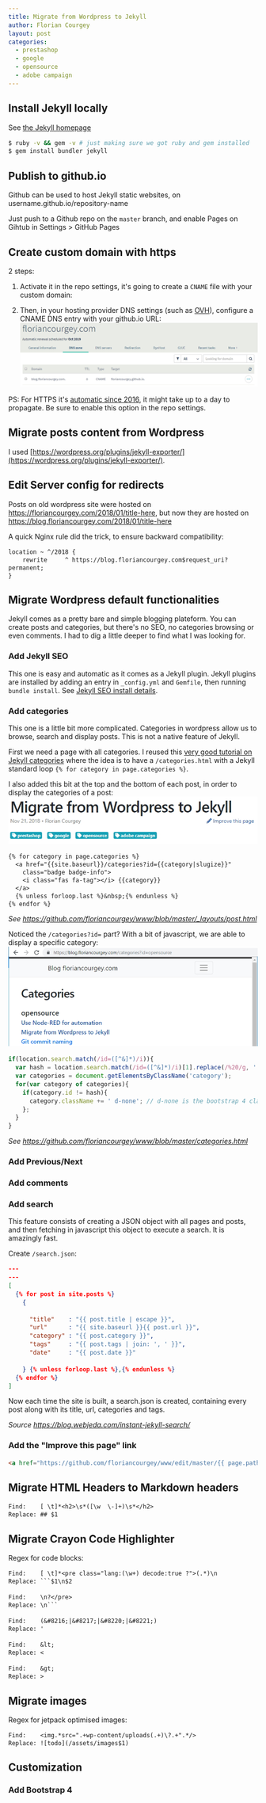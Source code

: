 ```yaml
---
title: Migrate from Wordpress to Jekyll
author: Florian Courgey
layout: post
categories:
  - prestashop
  - google
  - opensource
  - adobe campaign
---
```

## Install Jekyll locally
See [the Jekyll homepage](https://jekyllrb.com/)
```bash
$ ruby -v && gem -v # just making sure we got ruby and gem installed
$ gem install bundler jekyll
```
## Publish to github.io
Github can be used to host Jekyll static websites, on username.github.io/repository-name

Just push to a Github repo on the `master` branch, and enable Pages on Gihtub in Settings > GitHub Pages
## Create custom domain with https
2 steps:
1. Activate it in the repo settings, it's going to create a `CNAME` file with your custom domain:

2. Then, in your hosting provider DNS settings (such as [OVH](https://www.ovh.co.uk/domains/)), configure a CNAME DNS entry with your github.io URL:
![todo](/assets/images/2018/11/ovh-dns-blog-floriancourgey-com.jpg)

PS: For HTTPS it's [automatic since 2016](https://help.github.com/articles/securing-your-github-pages-site-with-https/), it might take up to a day to propagate. Be sure to enable this option in the repo settings.

## Migrate posts content from Wordpress
I used [https://wordpress.org/plugins/jekyll-exporter/](https://wordpress.org/plugins/jekyll-exporter/).

## Edit Server config for redirects
Posts on old wordpress site were hosted on https://floriancourgey.com/2018/01/title-here, but now they are hosted on https://blog.floriancourgey.com/2018/01/title-here

A quick Nginx rule did the trick, to ensure backward compatibility:
```nginx
location ~ ^/2018 {
	rewrite     ^ https://blog.floriancourgey.com$request_uri? permanent;
}
```

## Migrate Wordpress default functionalities
Jekyll comes as a pretty bare and simple blogging plateform. You can create posts and categories, but there's no SEO, no categories browsing or even comments. I had to dig a little deeper to find what I was looking for.

### Add Jekyll SEO
This one is easy and automatic as it comes as a Jekyll plugin. Jekyll plugins are installed by adding an entry in `_config.yml` and `Gemfile`, then running `bundle install`. See [Jekyll SEO install details](https://github.com/jekyll/jekyll-seo-tag/blob/master/docs/installation.md).
### Add categories
This one is a little bit more complicated. Categories in wordpress allow us to browse, search and display posts. This is not a native feature of Jekyll.

First we need a page with all categories. I reused this [very good tutorial on Jekyll categories](https://blog.webjeda.com/jekyll-categories/) where the idea is to have a `/categories.html` with a Jekyll standard loop `{% for category in page.categories %}`.

I also added this bit at the top and the bottom of each post, in order to display the categories of a post:
![todo](/assets/images/2018/11/wordpress-to-jekyll-categories-display.jpg)
```
{% for category in page.categories %}
  <a href="{{site.baseurl}}/categories?id={{category|slugize}}"
    class="badge badge-info">
    <i class="fas fa-tag"></i> {{category}}
  </a>
  {% unless forloop.last %}&nbsp;{% endunless %}
{% endfor %}
```
_See https://github.com/floriancourgey/www/blob/master/_layouts/post.html_

Noticed the `/categories?id=` part? With a bit of javascript, we are able to display a specific category:
![todo](/assets/images/2018/11/jekyll-display-categories-by-id.jpg)
```javascript
if(location.search.match(/id=([^&]*)/i)){
  var hash = location.search.match(/id=([^&]*)/i)[1].replace(/%20/g, ' ');
  var categories = document.getElementsByClassName('category');
  for(var category of categories){
    if(category.id != hash){
      category.className += ' d-none'; // d-none is the bootstrap 4 class to hide an element
    };
  }
}
```
_See https://github.com/floriancourgey/www/blob/master/categories.html_

### Add Previous/Next
### Add comments
### Add search
This feature consists of creating a JSON object with all pages and posts, and then fetching in javascript this object to execute a search. It is amazingly fast.

Create `/search.json`:
```json
---
---
[
  {% for post in site.posts %}
    {

      "title"    : "{{ post.title | escape }}",
      "url"      : "{{ site.baseurl }}{{ post.url }}",
      "category" : "{{ post.category }}",
      "tags"     : "{{ post.tags | join: ', ' }}",
      "date"     : "{{ post.date }}"

    } {% unless forloop.last %},{% endunless %}
  {% endfor %}
]
```

Now each time the site is built, a search.json is created, containing every post along with its title, url, categories and tags.

_Source https://blog.webjeda.com/instant-jekyll-search/_
### Add the "Improve this page" link
```html
<a href="https://github.com/floriancourgey/www/edit/master/{{ page.path }}" target="_blank">Improve this page</a>
```

## Migrate HTML Headers to Markdown headers
```
Find:    [ \t]*<h2>\s*([\w  \-]+)\s*</h2>
Replace: ## $1
```

## Migrate Crayon Code Highlighter
Regex for code blocks:
```
Find:    [ \t]*<pre class="lang:(\w+) decode:true ?">(.*)\n
Replace: ```$1\n$2

Find:    \n?</pre>
Replace: \n```

Find:    (&#8216;|&#8217;|&#8220;|&#8221;)
Replace: '

Find:    &lt;
Replace: <

Find:    &gt;
Replace: >
```


## Migrate images
Regex for jetpack optimised images:
~~~
Find:    <img.*src=".+wp-content/uploads(.+)\?.+".*/>
Replace: ![todo](/assets/images$1)
~~~

## Customization
### Add Bootstrap 4

